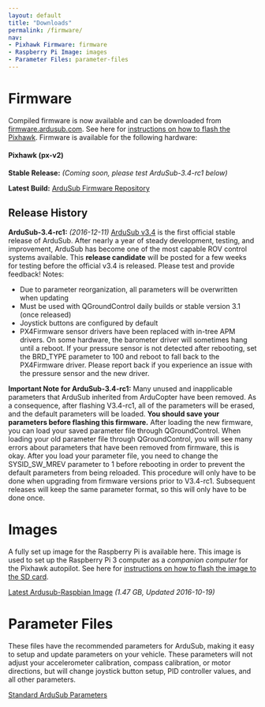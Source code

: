 ```yaml
---
layout: default
title: "Downloads"
permalink: /firmware/
nav:
- Pixhawk Firmware: firmware
- Raspberry Pi Image: images
- Parameter Files: parameter-files
---
```


# Firmware

Compiled firmware is now available and can be downloaded from [firmware.ardusub.com](http://firmware.ardusub.com). See here for [instructions on how to flash the Pixhawk](/initial-setup/#loading-firmware-on-pixhawk). Firmware is available for the following hardware:

#### Pixhawk (px-v2)

**Stable Release:** *(Coming soon, please test ArduSub-3.4-rc1 below)*

**Latest Build:** <i class="fa fa-download" aria-hidden="true"></i> [ArduSub Firmware Repository](http://firmware.ardusub.com/Sub/latest)

## Release History

**ArduSub-3.4-rc1:** *(2016-12-11)* [ArduSub v3.4](http://firmware.ardusub.com/Sub/ArduSub-3.4-rc1/) is the first official stable release of ArduSub. After nearly a year of steady development, testing, and improvement, ArduSub has become one of the most capable ROV control systems available. This **release candidate** will be posted for a few weeks for testing before the official v3.4 is released. Please test and provide feedback! Notes:

- Due to parameter reorganization, all parameters will be overwritten when updating
- Must be used with QGroundControl daily builds or stable version 3.1 (once released)
- Joystick buttons are configured by default
- PX4Firmware sensor drivers have been replaced with in-tree APM drivers. On some hardware, the barometer driver will sometimes hang until a reboot. If your pressure sensor is not detected after rebooting, set the BRD_TYPE parameter to 100 and reboot to fall back to the PX4Firmware driver. Please report back if you experience an issue with the pressure sensor and the new driver.

**Important Note for ArduSub-3.4-rc1:** Many unused and inapplicable parameters that ArduSub inherited from ArduCopter have been removed. As a consequence, after flashing V3.4-rc1, all of the parameters will be erased, and the default parameters will be loaded. **You should save your parameters before flashing this firmware.** After loading the new firmware, you can load your saved parameter file through QGroundControl. When loading your old parameter file through QGroundControl, you will see many errors about parameters that have been removed from firmware, this is okay. After you load your parameter file, you need to change the SYSID_SW_MREV parameter to 1 before rebooting in order to prevent the default parameters from being reloaded. This procedure will only have to be done when upgrading from firmware versions prior to V3.4-rc1. Subsequent releases will keep the same parameter format, so this will only have to be done once.

# Images

A fully set up image for the Raspberry Pi is available here. This image is used to set up the Raspberry Pi 3 computer as a *companion computer* for the Pixhawk autopilot. See here for [instructions on how to flash the image to the SD card](/raspi-setup/#easy-setup-with-disk-image).

<i class="fa fa-download" aria-hidden="true"></i> [Latest Ardusub-Raspbian Image](http://img.ardusub.com/ardusub-raspbian.img.gz) *(1.47 GB, Updated 2016-10-19)*

# Parameter Files

These files have the recommended parameters for ArduSub, making it easy to setup and update parameters on your vehicle. These parameters will not adjust your accelerometer calibration, compass calibration, or motor directions, but will change joystick button setup, PID controller values, and all other parameters.

<i class="fa fa-download" aria-hidden="true"></i> [Standard ArduSub Parameters](http://firmware.ardusub.com/parameters/latest/bluerov2.params)